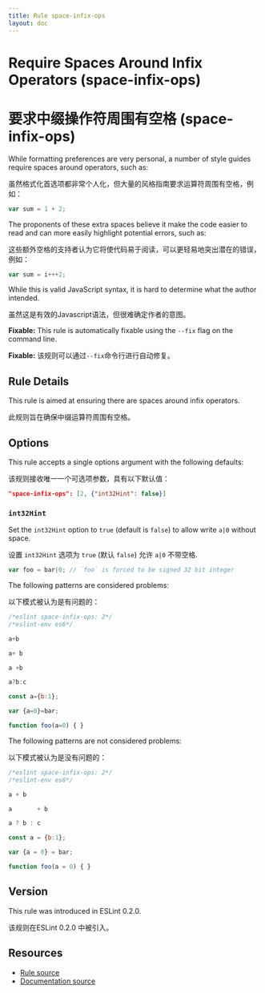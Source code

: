 ```yaml
---
title: Rule space-infix-ops
layout: doc
---
```

<!-- Note: No pull requests accepted for this file. See README.md in the root directory for details. -->

# Require Spaces Around Infix Operators (space-infix-ops)

# 要求中缀操作符周围有空格 (space-infix-ops)

While formatting preferences are very personal, a number of style guides require spaces around operators, such as:

虽然格式化首选项都非常个人化，但大量的风格指南要求运算符周围有空格，例如：

```js
var sum = 1 + 2;
```

The proponents of these extra spaces believe it make the code easier to read and can more easily highlight potential errors, such as:

这些额外空格的支持者认为它将使代码易于阅读，可以更轻易地突出潜在的错误，例如：

```js
var sum = i+++2;
```

While this is valid JavaScript syntax, it is hard to determine what the author intended.

虽然这是有效的Javascript语法，但很难确定作者的意图。

**Fixable:** This rule is automatically fixable using the `--fix` flag on the command line.

**Fixable:** 该规则可以通过`--fix`命令行进行自动修复。

## Rule Details

This rule is aimed at ensuring there are spaces around infix operators.

此规则旨在确保中缀运算符周围有空格。

## Options

This rule accepts a single options argument with the following defaults:

该规则接收唯一一个可选项参数，具有以下默认值：

```json
"space-infix-ops": [2, {"int32Hint": false}]
```

### `int32Hint`

Set the `int32Hint` option to `true` (default is `false`) to allow write `a|0` without space.

设置 `int32Hint` 选项为 `true` (默认 `false`) 允许 `a|0` 不带空格.

```js
var foo = bar|0; // `foo` is forced to be signed 32 bit integer
```

The following patterns are considered problems:

以下模式被认为是有问题的：

```js
/*eslint space-infix-ops: 2*/
/*eslint-env es6*/

a+b

a+ b

a +b

a?b:c

const a={b:1};

var {a=0}=bar;

function foo(a=0) { }
```

The following patterns are not considered problems:

以下模式被认为是没有问题的：

```js
/*eslint space-infix-ops: 2*/
/*eslint-env es6*/

a + b

a       + b

a ? b : c

const a = {b:1};

var {a = 0} = bar;

function foo(a = 0) { }
```

## Version

This rule was introduced in ESLint 0.2.0.

该规则在ESLint 0.2.0 中被引入。

## Resources

* [Rule source](https://github.com/eslint/eslint/tree/master/lib/rules/space-infix-ops.js)
* [Documentation source](https://github.com/eslint/eslint/tree/master/docs/rules/space-infix-ops.md)
